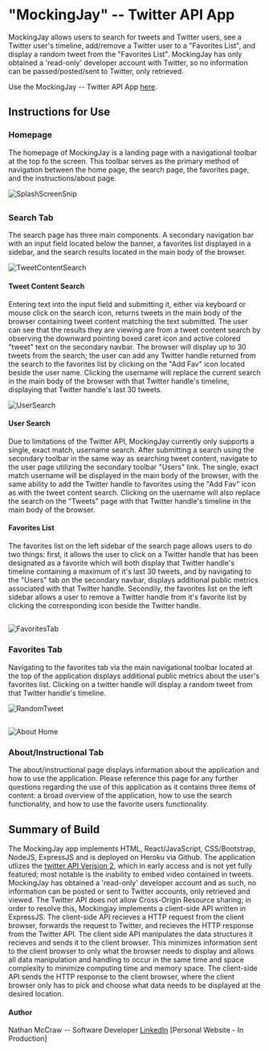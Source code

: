 # "MockingJay" -- Twitter API App

MockingJay allows users to search for tweets and Twitter users, see a Twitter user's timeline, add/remove a Twitter user to a "Favorites List", and display a random tweet from the "Favorites List". MockingJay has only obtained a 'read-only' developer account with Twitter, so no information can be passed/posted/sent to Twitter, only retrieved.

Use the MockingJay -- Twitter API App [here]().

## Instructions for Use

### Homepage
The homepage of MockingJay is a landing page with a navigational toolbar at the top fo the screen.  This toolbar serves as the primary method of navigation between the home page, the search page, the favorites page, and the instructions/about page.

![SplashScreenSnip](https://user-images.githubusercontent.com/84479635/126734564-99d403a3-b10e-417c-bb11-f3ed099ccb8e.JPG)

##

### Search Tab
The search page has three main components.  A secondary navigation bar with an input field located below the banner, a favorites list displayed in a sidebar, and the search results located in the main body of the browser.

![TweetContentSearch](https://user-images.githubusercontent.com/84479635/126735087-0f573018-7a60-4c78-864c-4be0565febe1.JPG)

#### Tweet Content Search
Entering text into the input field and submitting it, either via keyboard or mouse click on the search icon, returns tweets in the main body of the browser containing tweet content matching the text submitted.  The user can see that the results they are viewing are from a tweet content search by observing the downward pointing boxed caret icon and active colored "tweet" text on the secondary navbar.  The browser will display up to 30 tweets from the search; the user can add any Twitter handle returned from the search to the favorites list by clicking on the "Add Fav" icon located beside the user name.  Clicking the username will replace the current search in the main body of the browser with that Twitter handle's timeline, displaying that Twitter handle's last 30 tweets.


![UserSearch](https://user-images.githubusercontent.com/84479635/126735411-2e5e62de-b776-4b57-bcdb-ac4f2e95046f.JPG)

#### User Search
Due to limitations of the Twitter API, MockingJay currently only supports a single, exact match, username search.  After submitting a search using the secondary toolbar in the same way as searching tweet content, navigate to the user page utilizing the secondary toolbar "Users" link.  The single, exact match username will be displayed in the main body of the browser, with the same ability to add the Twitter handle to favorites using the "Add Fav" icon as with the tweet content search.  Clicking on the username will also replace the search on the "Tweets" page with that Twitter handle's timeline in the main body of the browser.

#### Favorites List
The favorites list on the left sidebar of the search page allows users to do two things: first, it allows the user to click on a Twitter handle that has been designated as a favorite which will both display that Twitter handle's timeline containing a maximum of it's last 30 tweets, and by navigating to the "Users" tab on the secondary navbar, displays additional public metrics associated with that Twitter handle.  Secondily, the favorites list on the left sidebar allows a user to remove a Twitter handle from it's favorite list by clicking the corresponding icon beside the Twitter handle.

##

![FavoritesTab](https://user-images.githubusercontent.com/84479635/126736241-f98f2b9d-223c-42c8-8f41-10ff1a68c5c3.JPG)

### Favorites Tab

Navigating to the favorites tab via the main navigational toolbar located at the top of the application displays additional public metrics about the user's favorites list.  Clicking on a twitter handle will display a random tweet from that Twitter handle's timeline.

![RandomTweet](https://user-images.githubusercontent.com/84479635/126736633-1282a335-e22a-45d9-9d0d-93fd5da0c2c3.JPG)

##

![About Home](https://user-images.githubusercontent.com/84479635/126736799-0f28aa50-9e9e-45ed-b8c2-09d35cc67e91.JPG)


### About/Instructional Tab

The about/instructional page displays information about the application and how to use the application.  Please reference this page for any further questions regarding the use of this application as it contains three items of content: a broad overview of the application, how to use the search functionality, and how to use the favorite users functionality.





## Summary of Build
The MockingJay app implements HTML, React/JavaScript, CSS/Bootstrap, NodeJS, ExpressJS and is deployed on Heroku via Github.  The application utlizes the [twitter API Verision 2](https://developer.twitter.com/en/docs/twitter-api/early-access), which in early access and is not yet fully featured; most notable is the inability to embed video contained in  tweets. MockingJay has obtained a 'read-only' developer account and as such, no information can be posted or sent to Twitter accounts, only retrieved and viewed.  The Twitter API does not allow Cross-Origin Resource sharing; in order to resolve this, Mockingjay implements a client-side API written in ExpressJS.  The client-side API recieves a HTTP request from the client browser, forwards the request to Twitter, and recieves the HTTP response from the Twitter API.  The client side API manipulates the data structures it recieves and sends it to the client browser.  This minimizes information sent to the client browser to only what the browser needs to display and allows all data manipulation and handling to occur in the same time and space complexity to minimize computing time and memory space.  The client-side API sends the HTTP response to the client browser, where the client browser only has to pick and choose what data needs to be displayed at the desired location. 

#### Author
Nathan McCraw -- Software Developer [LinkedIn](https://www.linkedin.com/in/nathan-mccraw-5291535b/) [Personal Website - In Production]
